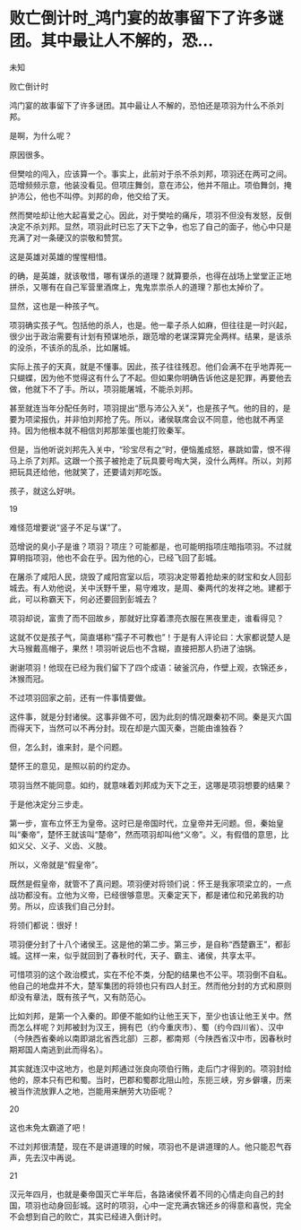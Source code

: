 # 败亡倒计时_鸿门宴的故事留下了许多谜团。其中最让人不解的，恐...

未知

败亡倒计时

鸿门宴的故事留下了许多谜团。其中最让人不解的，恐怕还是项羽为什么不杀刘邦。

是啊，为什么呢？

原因很多。

但樊哙的闯入，应该算一个。事实上，此前对于杀不杀刘邦，项羽还在两可之间。范增频频示意，他装没看见。但项庄舞剑，意在沛公，他并不阻止。项伯舞剑，掩护沛公，他也不叫停。刘邦的命，他交给了天。

然而樊哙却让他大起喜爱之心。因此，对于樊哙的痛斥，项羽不但没有发怒，反倒决定不杀刘邦。显然，项羽此时已忘了天下之争，也忘了自己的面子，他心中只是充满了对一条硬汉的崇敬和赞赏。

这是英雄对英雄的惺惺相惜。

的确，是英雄，就该敬惜，哪有谋杀的道理？就算要杀，也得在战场上堂堂正正地拼杀，又哪有在自己军营里酒席上，鬼鬼祟祟杀人的道理？那也太掉价了。

显然，这也是一种孩子气。

项羽确实孩子气。包括他的杀人，也是。他一辈子杀人如麻，但往往是一时兴起，很少出于政治需要有计划有预谋地杀，跟范增的老谋深算完全两样。结果，是该杀的没杀，不该杀的乱杀，比如屠城。

实际上孩子的天真，就是不懂事。因此，孩子往往残忍。他们会满不在乎地弄死一只蝴蝶，因为他不觉得这有什么了不起。但如果你明确告诉他这是犯罪，再要他去做，他就下不了手。所以，项羽能屠城，不能杀刘邦。

甚至就连当年分配任务时，项羽提出“愿与沛公入关”，也是孩子气。他的目的，是要为项梁报仇，并非怕刘邦抢了先。所以，诸侯联席会议不同意，他也就不再坚持。因为他根本就不相信刘邦那笨蛋也能打败秦军。

但是，当他听说刘邦先入关中，“珍宝尽有之”时，便恼羞成怒，暴跳如雷，恨不得马上杀了刘邦。这跟一个孩子被抢走了玩具要号啕大哭，没什么两样。所以，刘邦把玩具还给他，他就笑了，还要请刘邦吃饭。

孩子，就这么好哄。

19

难怪范增要说“竖子不足与谋”了。

范增说的臭小子是谁？项羽？项庄？可能都是，也可能明指项庄暗指项羽。不过就算明指项羽，他也不会在乎。因为他的心，已经飞回了彭城。

在屠杀了咸阳人民，烧毁了咸阳宫室以后，项羽决定带着抢劫来的财宝和女人回彭城去。有人劝他说，关中沃野千里，易守难攻，是周、秦两代的发祥之地。建都于此，可以称霸天下，何必还要回到彭城去？

项羽却说，富贵了而不回故乡，那就好比穿着漂亮衣服在黑夜里走，谁看得见？

这就不仅是孩子气，简直堪称“孺子不可教也”！于是有人评论曰：大家都说楚人是大马猴戴高帽子，果然！项羽听说后也不含糊，直接把那人扔进了油锅。

谢谢项羽！他现在已经为我们留下了四个成语：破釜沉舟，作壁上观，衣锦还乡，沐猴而冠。

不过项羽回家之前，还有一件事情要做。

这件事，就是分封诸侯。这事非做不可，因为此刻的情况跟秦初不同。秦是灭六国而得天下，当然可以不再分封。现在却是六国灭秦，岂能由谁独吞？

但，怎么封，谁来封，是个问题。

楚怀王的意见，是照以前的约定办。

项羽当然不能同意。如约，就意味着刘邦成为天下之王，这哪是项羽想要的结果？

于是他决定分三步走。

第一步，宣布立怀王为皇帝。这时已是帝国时代，立皇帝并无问题。但，秦始皇叫“秦帝”，楚怀王就该叫“楚帝”，然而项羽却叫他“义帝”。义，有假借的意思，比如义父、义子、义齿、义肢。

所以，义帝就是“假皇帝”。

既然是假皇帝，就管不了真问题。项羽便对将领们说：怀王是我家项梁立的，一点战功都没有。立他为义帝，已经很够意思。灭秦定天下，都是诸位和兄弟我的功劳。所以，应该我们自己分封。

将领们都说：很好！

项羽便分封了十八个诸侯王。这是他的第二步。第三步，是自称“西楚霸王”，都彭城。这样一来，似乎就回到了春秋时代，天子、霸主、诸侯，共享太平。

可惜项羽的这个政治模式，实在不伦不类，分配的结果也不公平。项羽倒不自私。他自己的地盘并不大，楚军集团的将领也只有四人封王。然而他分封的方式和原则却没有章法，既有孩子气，又有防范心。

比如刘邦，是第一个入秦的。即便不能如约让他王天下，至少也该让他王关中。然而怎么样呢？刘邦被封为汉王，拥有巴（约今重庆市）、蜀（约今四川省）、汉中（今陕西省秦岭以南即湖北省西北部）三郡，都南郑（今陕西省汉中市，因春秋时期郑国人南逃到此而得名）。

其实就连汉中这地方，也是刘邦通过张良向项伯行贿，走后门才得到的。项羽封给他的，原本只有巴和蜀。当时，巴郡和蜀郡北阻山险，东扼三峡，穷乡僻壤，历来被当作流放罪人之地，岂能用来酬劳大功臣呢？

20

这也未免太霸道了吧！

不过刘邦很清楚，现在不是讲道理的时候，项羽也不是讲道理的人。他只能忍气吞声，先去汉中再说。

21

汉元年四月，也就是秦帝国灭亡半年后，各路诸侯怀着不同的心情走向自己的封国，项羽也动身回彭城。这时的项羽，心中一定充满衣锦还乡的得意和喜悦，完全不会想到自己的败亡，其实已经进入倒计时。